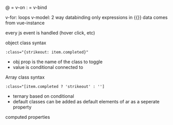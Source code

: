@ = v-on
: = v-bind

v-for: loops
v-model: 2 way databinding
only expressions in {{}}
data comes from vue-instance

every js event is handled (hover click, etc)

object class syntax

`:class="{strikeout: item.completed}"`

- obj prop is the name of the class to toggle
- value is conditional connected to

Array class syntax

`:class="[item.completed ? 'strikeout' : '']`

- ternary based on conditional
- default classes can be added as default elements of ar as a seperate property

computed properties
